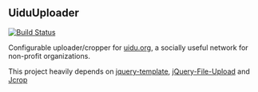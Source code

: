 ## UiduUploader

[![Build Status](https://travis-ci.org/gitfer/UiduUploadAndCrop.svg?branch=travisci)](https://travis-ci.org/gitfer/UiduUploadAndCrop)

Configurable uploader/cropper for [uidu.org](https://uidu.org), a socially useful network for non-profit organizations.

This project heavily depends on [jquery-template](https://github.com/codepb/jquery-template), [jQuery-File-Upload](https://github.com/blueimp/jQuery-File-Upload) and [Jcrop](https://github.com/tapmodo/Jcrop)
